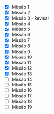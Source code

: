  - [x] Missão 1
 - [x] Missão 2
 - [x] Missão 3 - Revisar
 - [x] Missão 4
 - [x] Missão 5
 - [x] Missão 6
 - [x] Missão 7
 - [x] Missão 8
 - [x] Missão 9
 - [x] Missão 10
 - [x] Missão 11
 - [x] Missão 12
 - [x] Missão 13
 - [ ] Missão 14
 - [ ] Missão 15
 - [ ] Missão 16
 - [ ] Missão 17
 - [ ] Missão 18
 - [ ] Missão 19
